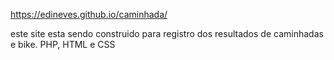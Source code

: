  https://edineves.github.io/caminhada/
 
 este site esta sendo construido para registro dos resultados de caminhadas e bike. PHP, HTML e CSS 
